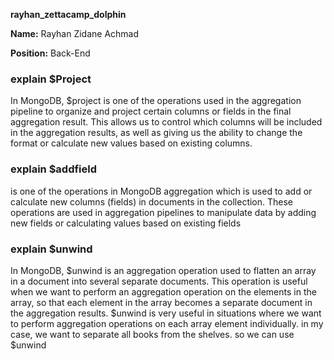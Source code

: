 ﻿**rayhan_zettacamp_dolphin**

**Name:** Rayhan Zidane Achmad

**Position:** Back-End

### explain $Project
In MongoDB, $project is one of the operations used in the aggregation pipeline to organize and project certain columns or fields in the final aggregation result. This allows us to control which columns will be included in the aggregation results, as well as giving us the ability to change the format or calculate new values based on existing columns.

### explain $addfield
is one of the operations in MongoDB aggregation which is used to add or calculate new columns (fields) in documents in the collection. These operations are used in aggregation pipelines to manipulate data by adding new fields or calculating values based on existing fields

### explain $unwind
In MongoDB, $unwind is an aggregation operation used to flatten an array in a document into several separate documents. This operation is useful when we want to perform an aggregation operation on the elements in the array, so that each element in the array becomes a separate document in the aggregation results. $unwind is very useful in situations where we want to perform aggregation operations on each array element individually. in my case, we want to separate all books from the shelves. so we can use $unwind


